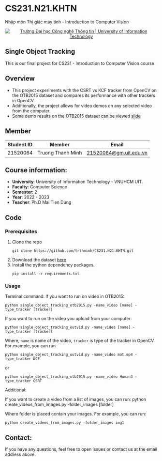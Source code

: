 # CS231.N21.KHTN
Nhập môn Thị giác máy tính - Introduction to Computer Vision
<p align="center">
  <a href="https://www.uit.edu.vn/" title="Trường Đại học Công nghệ Thông tin" style="border: none;">
    <img src="https://i.imgur.com/WmMnSRt.png" alt="Trường Đại học Công nghệ Thông tin | University of Information Technology">
  </a>
</p>

## Single Object Tracking
This is our final project for CS231 - Introduction to Computer Vision course

## Overview
* This project experiments with the CSRT vs KCF tracker from OpenCV on the OTB2015 dataset and compares its performance with other trackers in OpenCV.
* Additionally, the project allows for video demos on any selected video from the computer.
* Some demo results on the OTB2015 dataset can be viewed [slide](https://github.com/trthminh/CS231.N21.KHTN/blob/main/21520064_Single%20Object%20Tracking%20Report.pptx)

## Member
|**Student ID**| **Member**|**Email**|
|-----------|-----------|-----------|
|21520064|Truong Thanh Minh|21520064@gm.uit.edu.vn|

## Course information:
- **University**: University of Information Technology - VNUHCM UIT.
- **Faculty**: Computer Science
- **Semester**: 2
- **Year**: 2022 - 2023
- **Teacher**: Ph.D Mai Tien Dung

## Code

### Prerequisites

1. Clone the repo
    ```
   git clone https://github.com/trthminh/CS231.N21.KHTN.git
    ```
2. Download the dataset [here](https://drive.google.com/file/d/1FQ5zReW3SAbK5ABvhDrZqhqvT004ujJD/view?usp=drive_link/)
3. Install the python dependency packages.
    ```
    pip install -r requirements.txt
    ```

### Usage
Terminal command:
  If you want to run on video in OTB2015:
  ```
  python single_object_tracking_otb2015.py -name_video [name] -type_tracker [tracker]
  ```

  If you want to run on the video you upload from your computer:
  ```
  python single_object_tracking_outvid.py -name_video [name] -type_tracker [tracker]
  ```

  Where, `name` is name of the video, `tracker` is type of the tracker in OpenCV. For example, you can run 
  ```
  python single_object_tracking_outvid.py -name_video mot.mp4 -type_tracker KCF
  ```
or
```
python single_object_tracking_otb2015.py -name_video Human3 -type_tracker CSRT
```

  Additional:

  If you want to create a video from a list of images, you can run:
  python create_videos_from_images.py -folder_images [folder]

  Where folder is placed contain your images. For example, you can run: 
  ```
python create_videos_from_images.py -folder_images img1
```
  
## Contact:
If you have any questions, feel free to open issues or contact us at the email address above.
